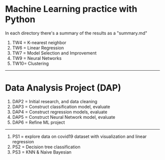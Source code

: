 # Machine Learning practice with Python
In each directory there's a summary of the results as a "summary.md"

1. TW4 = K-nearest neighbor
2. TW6 = Linear Regression
3. TW7 = Model Selection and Improvement
4. TW9 = Neural Networks
5. TW10= Clustering

-----
# Data Analysis Project (DAP)
1. DAP2 = Initial research, and data cleaning
2. DAP3 = Construct classification model, evaluate
3. DAP4 = Construct regression models, evaluate
4. DAP5 = Construct Neural Network model, evaluate
5. DAP6 = Refine ML project

-----
1. PS1 = explore data on covid19 dataset with visualization and linear regression
2. PS2 = Decision tree classification 
3. PS3 = KNN & Naive Bayesian
